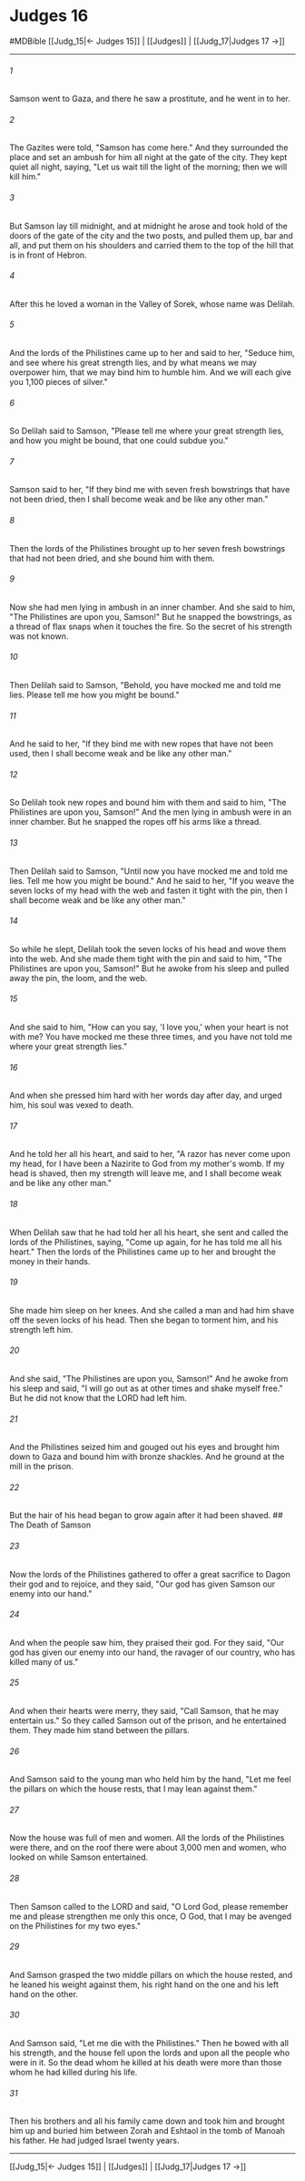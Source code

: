 # Judges 16
#MDBible
[[Judg_15|← Judges 15]] | [[Judges]] | [[Judg_17|Judges 17 →]]

***

###### 1 

Samson went to Gaza, and there he saw a prostitute, and he went in to her. 

###### 2 

The Gazites were told, "Samson has come here." And they surrounded the place and set an ambush for him all night at the gate of the city. They kept quiet all night, saying, "Let us wait till the light of the morning; then we will kill him." 

###### 3 

But Samson lay till midnight, and at midnight he arose and took hold of the doors of the gate of the city and the two posts, and pulled them up, bar and all, and put them on his shoulders and carried them to the top of the hill that is in front of Hebron. 

###### 4 

After this he loved a woman in the Valley of Sorek, whose name was Delilah. 

###### 5 

And the lords of the Philistines came up to her and said to her, "Seduce him, and see where his great strength lies, and by what means we may overpower him, that we may bind him to humble him. And we will each give you 1,100 pieces of silver." 

###### 6 

So Delilah said to Samson, "Please tell me where your great strength lies, and how you might be bound, that one could subdue you." 

###### 7 

Samson said to her, "If they bind me with seven fresh bowstrings that have not been dried, then I shall become weak and be like any other man." 

###### 8 

Then the lords of the Philistines brought up to her seven fresh bowstrings that had not been dried, and she bound him with them. 

###### 9 

Now she had men lying in ambush in an inner chamber. And she said to him, "The Philistines are upon you, Samson!" But he snapped the bowstrings, as a thread of flax snaps when it touches the fire. So the secret of his strength was not known. 

###### 10 

Then Delilah said to Samson, "Behold, you have mocked me and told me lies. Please tell me how you might be bound." 

###### 11 

And he said to her, "If they bind me with new ropes that have not been used, then I shall become weak and be like any other man." 

###### 12 

So Delilah took new ropes and bound him with them and said to him, "The Philistines are upon you, Samson!" And the men lying in ambush were in an inner chamber. But he snapped the ropes off his arms like a thread. 

###### 13 

Then Delilah said to Samson, "Until now you have mocked me and told me lies. Tell me how you might be bound." And he said to her, "If you weave the seven locks of my head with the web and fasten it tight with the pin, then I shall become weak and be like any other man." 

###### 14 

So while he slept, Delilah took the seven locks of his head and wove them into the web. And she made them tight with the pin and said to him, "The Philistines are upon you, Samson!" But he awoke from his sleep and pulled away the pin, the loom, and the web. 

###### 15 

And she said to him, "How can you say, 'I love you,' when your heart is not with me? You have mocked me these three times, and you have not told me where your great strength lies." 

###### 16 

And when she pressed him hard with her words day after day, and urged him, his soul was vexed to death. 

###### 17 

And he told her all his heart, and said to her, "A razor has never come upon my head, for I have been a Nazirite to God from my mother's womb. If my head is shaved, then my strength will leave me, and I shall become weak and be like any other man." 

###### 18 

When Delilah saw that he had told her all his heart, she sent and called the lords of the Philistines, saying, "Come up again, for he has told me all his heart." Then the lords of the Philistines came up to her and brought the money in their hands. 

###### 19 

She made him sleep on her knees. And she called a man and had him shave off the seven locks of his head. Then she began to torment him, and his strength left him. 

###### 20 

And she said, "The Philistines are upon you, Samson!" And he awoke from his sleep and said, "I will go out as at other times and shake myself free." But he did not know that the LORD had left him. 

###### 21 

And the Philistines seized him and gouged out his eyes and brought him down to Gaza and bound him with bronze shackles. And he ground at the mill in the prison. 

###### 22 

But the hair of his head began to grow again after it had been shaved. ## The Death of Samson 

###### 23 

Now the lords of the Philistines gathered to offer a great sacrifice to Dagon their god and to rejoice, and they said, "Our god has given Samson our enemy into our hand." 

###### 24 

And when the people saw him, they praised their god. For they said, "Our god has given our enemy into our hand, the ravager of our country, who has killed many of us." 

###### 25 

And when their hearts were merry, they said, "Call Samson, that he may entertain us." So they called Samson out of the prison, and he entertained them. They made him stand between the pillars. 

###### 26 

And Samson said to the young man who held him by the hand, "Let me feel the pillars on which the house rests, that I may lean against them." 

###### 27 

Now the house was full of men and women. All the lords of the Philistines were there, and on the roof there were about 3,000 men and women, who looked on while Samson entertained. 

###### 28 

Then Samson called to the LORD and said, "O Lord God, please remember me and please strengthen me only this once, O God, that I may be avenged on the Philistines for my two eyes." 

###### 29 

And Samson grasped the two middle pillars on which the house rested, and he leaned his weight against them, his right hand on the one and his left hand on the other. 

###### 30 

And Samson said, "Let me die with the Philistines." Then he bowed with all his strength, and the house fell upon the lords and upon all the people who were in it. So the dead whom he killed at his death were more than those whom he had killed during his life. 

###### 31 

Then his brothers and all his family came down and took him and brought him up and buried him between Zorah and Eshtaol in the tomb of Manoah his father. He had judged Israel twenty years. 

***

[[Judg_15|← Judges 15]] | [[Judges]] | [[Judg_17|Judges 17 →]]
